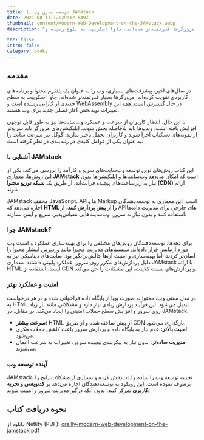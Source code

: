 ```yaml
---
title: توسعه مدرن وب با JAMstack
date: 2021-08-11T12:29:12.649Z
thumbnail: content/Modern-Web-Development-on-the-JAMstack.webp
description: "در سال‌های اخیر، پیشرفت‌های زیادی در وب به عنوان یک پلتفرم محتوا و برنامه کاربردی ایجاد شده است. مرورگرها قدرتمندتر شده‌اند، جاوا اسکریپت به بلوغ رسیده و WebAssembly در حال ظهور است. این کتاب شما را با روش مدرن توسعه وب با معماری JAMstack آشنا می‌کند."

toc: false
intro: false
category: books
---
```


## مقدمه

در سال‌های اخیر، پیشرفت‌های بسیاری، وب را به عنوان یک پلتفرم محتوا و برنامه‌های کاربردی تقویت کرده‌اند. مرورگرها بسیار قدرتمندتر شده‌اند، جاوا اسکریپت به سطح جدیدی از کارایی رسیده است و WebAssembly در حال گسترش است. همه این تغییرات نویدبخش آغاز فصلی جدید برای وب هستند.

با این حال، انتظار کاربران از سرعت و عملکرد وب‌سایت‌ها نیز به طور قابل توجهی افزایش یافته است. ویدیوها باید بلافاصله پخش شوند، اپلیکیشن‌های مرورگر باید سریع‌تر از نمونه‌های دسکتاپ اجرا شوند و کاربران تحمل تأخیر ندارند. گوگل نیز سرعت سایت را به عنوان یکی از عوامل کلیدی در رتبه‌بندی در نظر گرفته است.

### آشنایی با JAMstack

این کتاب روش‌های نوین توسعه وب‌سایت‌های سریع و کارآمد را بررسی می‌کند. یکی از این روش‌ها، معماری **JAMstack** است که امکان می‌دهد وب‌سایت‌ها و اپلیکیشن‌ها بدون نیاز به زیرساخت‌های پیچیده فرانت‌اند، از طریق یک **شبکه توزیع محتوا (CDN)** ارائه شوند.

JAMstack مخفف JavaScript، APIها و Markup است. این معماری به توسعه‌دهندگان اجازه می‌دهد که **HTML را از پیش پردازش کنند،** از APIهای خارجی برای مدیریت داده‌ها استفاده کنند و بدون نیاز به سرور، وب‌سایت‌هایی مقیاس‌پذیر، سریع و ایمن بسازند.

### چرا JAMstack؟

برای دهه‌ها، توسعه‌دهندگان روش‌های مختلفی را برای بهینه‌سازی عملکرد و امنیت وب مورد آزمایش قرار داده‌اند. سیستم‌های مدیریت محتوا مانند وردپرس انتشار محتوا را آسان‌تر کردند، اما بهینه‌سازی و امنیت آن‌ها چالش‌برانگیز بود. سایت‌های دینامیکی نیز به دلیل پردازش‌های مکرر روی سرور، عملکرد پایینی داشتند. معماری JAMstack با ارائه HTML ایستا، استفاده از CDN و پردازش‌های سمت کلاینت، این مشکلات را حل می‌کند.

### امنیت و عملکرد بهتر

در مدل سنتی وب، محتوا به صورت پویا از پایگاه داده فراخوانی شده و در هر درخواست به HTML تبدیل می‌شود. این فرآیند پردازش زیادی نیاز دارد و مشکلاتی مانند بار زیاد روی سرور و افزایش سطح حملات امنیتی را ایجاد می‌کند. در مقابل، در JAMstack:

- **سرعت بیشتر:** HTML از پیش ساخته شده و از طریق CDN بارگذاری می‌شود.
- **امنیت بالاتر:** عدم نیاز به پایگاه داده و پردازش سرور باعث کاهش حملات هکری می‌شود.
- **مدیریت ساده‌تر:** بدون نیاز به پیکربندی پیچیده سرور، تغییرات به سرعت اعمال می‌شوند.

### آینده توسعه وب

JAMstack، تجربه توسعه وب را ساده و لذت‌بخش کرده و بسیاری از مشکلات رایج را برطرف نموده است. این رویکرد به توسعه‌دهندگان اجازه می‌دهد بر **کدنویسی و تجربه کاربری** تمرکز کنند، بدون آنکه درگیر مدیریت سرور و امنیت شوند.

## نحوه دریافت کتاب

دانلود از Netlify (PDF): [oreilly-modern-web-development-on-the-jamstack.pdf](https://www.netlify.com/pdf/oreilly-modern-web-development-on-the-jamstack.pdf)
